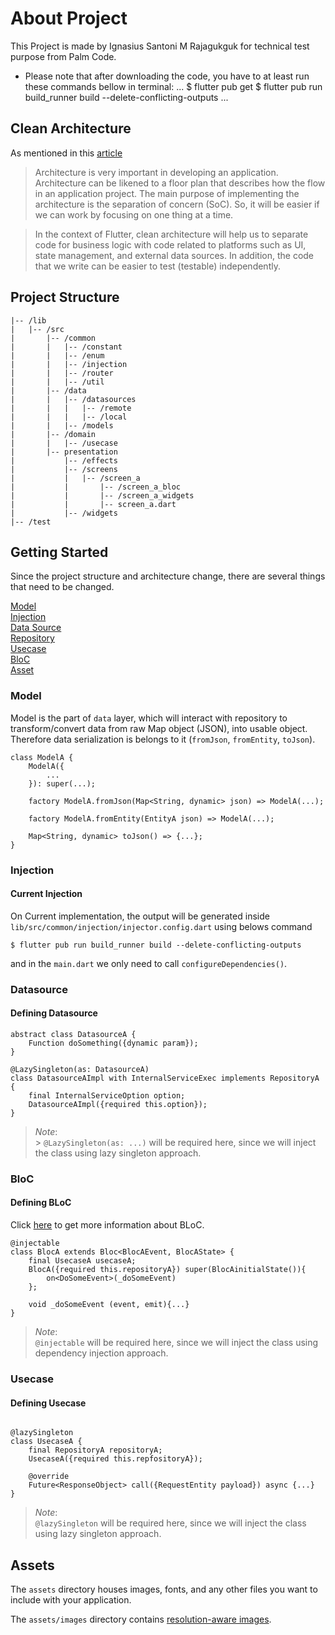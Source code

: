 # About Project
This Project is made by Ignasius Santoni M Rajagukguk for technical test purpose from Palm Code.
* Please note that after downloading the code, you have to at least run these commands bellow in terminal:
...
$ flutter pub get
$ flutter pub run build_runner build --delete-conflicting-outputs 
...


## Clean Architecture

As mentioned in this [article](https://betterprogramming.pub/flutter-clean-architecture-test-driven-development-practical-guide-445f388e8604)

> Architecture is very important in developing an application. Architecture can be likened to a floor plan that describes how the flow in an application project. The main purpose of implementing the architecture is the separation of concern (SoC). So, it will be easier if we can work by focusing on one thing at a time.

> In the context of Flutter, clean architecture will help us to separate code for business logic with code related to platforms such as UI, state management, and external data sources. In addition, the code that we write can be easier to test (testable) independently.


## Project Structure

```
|-- /lib
|   |-- /src
|       |-- /common
|       |   |-- /constant
|       |   |-- /enum
|       |   |-- /injection
|       |   |-- /router
|       |   |-- /util
|       |-- /data
|       |   |-- /datasources
|       |   |   |-- /remote
|       |   |   |-- /local
|       |   |-- /models
|       |-- /domain
|       |   |-- /usecase
|       |-- presentation
|           |-- /effects
|           |-- /screens
|           |   |-- /screen_a
|           |       |-- /screen_a_bloc
|           |       |-- /screen_a_widgets
|           |       |-- screen_a.dart
|           |-- /widgets
|-- /test

```

## Getting Started

Since the project structure and architecture change, there are several things that need to be changed.

[Model](#model) </br>
[Injection](#injection) </br>
[Data Source](#datasource) </br>
[Repository](#repository) </br>
[Usecase](#usecase) </br>
[BloC](#bloc) </br>
[Asset](#asset) </br>


### Model

Model is the part of `data` layer, which will interact with repository to transform/convert data from raw Map object (JSON), into usable object. Therefore data serialization is belongs to it (`fromJson`, `fromEntity`, `toJson`).

```
class ModelA {
    ModelA({
        ...
    }): super(...);

    factory ModelA.fromJson(Map<String, dynamic> json) => ModelA(...);

    factory ModelA.fromEntity(EntityA json) => ModelA(...);

    Map<String, dynamic> toJson() => {...};
}
```

### Injection
#### Current Injection

On Current implementation, the output will be generated inside `lib/src/common/injection/injector.config.dart` using belows command

```
$ flutter pub run build_runner build --delete-conflicting-outputs
```

and in the `main.dart` we only need to call `configureDependencies()`.


### Datasource
#### Defining Datasource

```
abstract class DatasourceA {
    Function doSomething({dynamic param});
}

@LazySingleton(as: DatasourceA)
class DatasourceAImpl with InternalServiceExec implements RepositoryA {
    final InternalServiceOption option;
    DatasourceAImpl({required this.option});
}
```

> _Note_: <br/> > `@LazySingleton(as: ...)` will be required here, since we will inject the class using lazy singleton approach.


### BloC
#### Defining BLoC

Click [here](https://bloclibrary.dev/#/gettingstarted) to get more information about BLoC.

```
@injectable
class BlocA extends Bloc<BlocAEvent, BlocAState> {
    final UsecaseA usecaseA;
    BlocA({required this.repositoryA}) super(BlocAinitialState()){
        on<DoSomeEvent>(_doSomeEvent)
    };

    void _doSomeEvent (event, emit){...}
}
```

> _Note_: <br/>
> `@injectable` will be required here, since we will inject the class using dependency injection approach.


### Usecase

#### Defining Usecase

```

@lazySingleton
class UsecaseA {
    final RepositoryA repositoryA;
    UsecaseA({required this.repfositoryA});

    @override
    Future<ResponseObject> call({RequestEntity payload}) async {...}
}
```

> _Note_: <br/>
> `@lazySingleton` will be required here, since we will inject the class using lazy singleton approach.


## Assets

The `assets` directory houses images, fonts, and any other files you want to
include with your application.

The `assets/images` directory contains [resolution-aware
images](https://flutter.dev/docs/development/ui/assets-and-images#resolution-aware).
